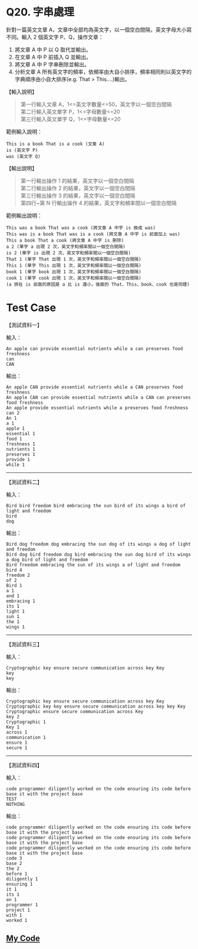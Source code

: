 # Q20. 字串處理

針對一篇英文文章 A，文章中全部均為英文字，以一個空白間隔，英文字母大小寫不同。輸入 2 個英文字 P、Q，操作文章：

1. 將文章 A 中 P 以 Q 取代並輸出。
2. 在文章 A 中 P 前插入 Q 並輸出。
3. 將文章 A 中 P 字串刪除並輸出。
4. 分析文章 A 所有英文字的頻率，依頻率由大自小排序，頻率相同則以英文字的字典順序由小自大排序(e.g. That > This....)輸出。

【輸入說明】

> 第一行輸入文章 A，1<=英文字數量<=50，英文字以一個空白間隔  
> 第二行輸入英文單字 P，1<=字母數量<=20  
> 第三行輸入英文單字 Q，1<=字母數量<=20

範例輸入說明：

    This is a book That is a cook (文章 A)
    is (英文字 P)
    was (英文字 Q)

【輸出說明】

> 第一行輸出操作 1 的結果，英文字以一個空白間隔  
> 第二行輸出操作 2 的結果，英文字以一個空白間隔  
> 第三行輸出操作 3 的結果，英文字以一個空白間隔  
> 第四行~第 N 行輸出操作 4 的結果，英文字和頻率間以一個空白間隔

範例輸出說明：

    This was a book That was a cook (將文章 A 中字 is 換成 was)
    This was is a book That was is a cook (將文章 A 中字 is 前面加上 was)
    This a book That a cook (將文章 A 中字 is 刪除)
    a 2 (單字 a 出現 2 次，英文字和頻率間以一個空白間隔)
    is 2 (單字 is 出現 2 次，英文字和頻率間以一個空白間隔)
    That 1 (單字 That 出現 1 次，英文字和頻率間以一個空白間隔)
    This 1 (單字 This 出現 1 次，英文字和頻率間以一個空白間隔)
    book 1 (單字 book 出現 1 次，英文字和頻率間以一個空白間隔)
    cook 1 (單字 cook 出現 1 次，英文字和頻率間以一個空白間隔)
    (a 排在 is 前面的原因是 a 比 is 還小，後面的 That、This、book、cook 也是同理)

# Test Case

【測試資料一】

輸入：

    An apple can provide essential nutrients while a can preserves food freshness
    can
    CAN

輸出：

    An apple CAN provide essential nutrients while a CAN preserves food freshness
    An apple CAN can provide essential nutrients while a CAN can preserves food freshness
    An apple provide essential nutrients while a preserves food freshness
    can 2
    An 1
    a 1
    apple 1
    essential 1
    food 1
    freshness 1
    nutrients 1
    preserves 1
    provide 1
    while 1

---

【測試資料二】

輸入：

    Bird bird freedom bird embracing the sun bird of its wings a bird of light and freedom
    bird
    dog

輸出：

    Bird dog freedom dog embracing the sun dog of its wings a dog of light and freedom
    Bird dog bird freedom dog bird embracing the sun dog bird of its wings a dog bird of light and freedom
    Bird freedom embracing the sun of its wings a of light and freedom
    bird 4
    freedom 2
    of 2
    Bird 1
    a 1
    and 1
    embracing 1
    its 1
    light 1
    sun 1
    the 1
    wings 1

---

【測試資料三】

輸入：

    Cryptographic key ensure secure communication across key Key
    key
    key

輸出：

    Cryptographic key ensure secure communication across key Key
    Cryptographic key key ensure secure communication across key key Key
    Cryptographic ensure secure communication across Key
    key 2
    Cryptographic 1
    Key 1
    across 1
    communication 1
    ensure 1
    secure 1

---

【測試資料四】

輸入：

    code programmer diligently worked on the code ensuring its code before base it with the project base
    TEST
    NOTHING

輸出：

    code programmer diligently worked on the code ensuring its code before base it with the project base
    code programmer diligently worked on the code ensuring its code before base it with the project base
    code programmer diligently worked on the code ensuring its code before base it with the project base
    code 3
    base 2
    the 2
    before 1
    diligently 1
    ensuring 1
    it 1
    its 1
    on 1
    programmer 1
    project 1
    with 1
    worked 1

## [My Code](./q020.c)

```

```

